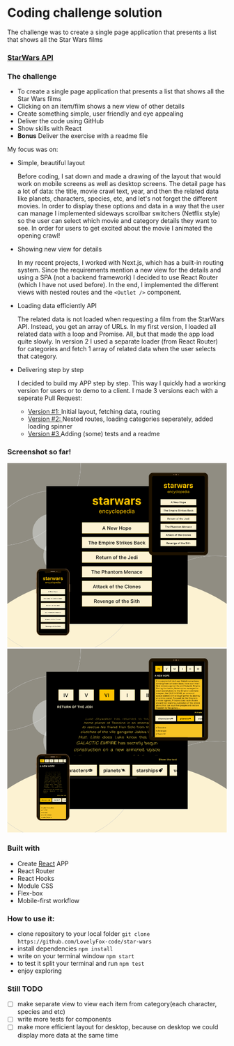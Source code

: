 # Coding challenge solution

The challenge was to create a single page application that presents a list that shows all the Star Wars films

### [StarWars API](https://swapi.dev/)

### The challenge

- To create a single page application that presents a list that shows all the Star Wars films
- Clicking on an item/film shows a new view of other details
- Create something simple, user friendly and eye appealing
- Deliver the code using GitHub
- Show skills with React
- **Bonus** Deliver the exercise with a readme file

My focus was on:

- Simple, beautiful layout

  Before coding, I sat down and made a drawing of the layout that would work on mobile screens as well as desktop screens. The detail page has a lot of data: the title, movie crawl text, year, and then the related data like planets, characters, species, etc, and let's not forget the different movies. In order to display these options and data in a way that the user can manage I implemented sideways scrollbar switchers (Netflix style) so the user can select which movie and category details they want to see. In order for users to get excited about the movie I animated the opening crawl!

- Showing new view for details

  In my recent projects, I worked with Next.js, which has a built-in routing system. Since the requirements mention a new view for the details and using a SPA (not a backend framework) I decided to use React Router (which I have not used before). In the end, I implemented the different views with nested routes and the `<Outlet />` component.

- Loading data efficiently API

  The related data is not loaded when requesting a film from the StarWars API. Instead, you get an array of URLs. In my first version, I loaded all related data with a loop and Promise. All, but that made the app load quite slowly. In version 2 I used a separate loader (from React Router) for categories and fetch 1 array of related data when the user selects that category.

- Delivering step by step

  I decided to build my APP step by step. This way I quickly had a working version for users or to demo to a client. I made 3 versions each with a seperate Pull Request:

  - [Version #1: ](https://github.com/LovelyFox-code/star-wars/pull/1) Initial layout, fetching data, routing
  - [Version #2: ](https://github.com/LovelyFox-code/star-wars/pull/2) Nested routes, loading categories seperately, added loading spinner
  - [Version #3 ](https://github.com/LovelyFox-code/star-wars/pull/3) Adding (some) tests and a readme

### Screenshot so far!

![Preview image](/src/index-page-preview.png)
![Preview image](/src/detail-page-preview.png)

### Built with

- Create [React](https://reactjs.org/) APP
- React Router
- React Hooks
- Module CSS
- Flex-box
- Mobile-first workflow

### How to use it:

- clone repository to your local folder `git clone https://github.com/LovelyFox-code/star-wars`
- install dependencies `npm install `
- write on your terminal window `npm start`
- to test it split your terminal and run `npm test`
- enjoy exploring

### Still TODO

- [ ] make separate view to view each item from category(each character, species and etc)
- [ ] write more tests for components
- [ ] make more efficient layout for desktop, because on desktop we could display more data at the same time
